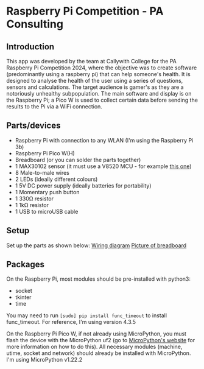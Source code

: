 # Raspberry Pi Competition - PA Consulting
## Introduction
This app was developed by the team at Callywith College for the PA Raspberry Pi Competition 2024, where the objective was to create software (predominantly using a raspberry pi) that can help someone's health. It is designed to analyse the health of the user using a series of questions, sensors and calculations. The target audience is gamer's as they are a notoriously unhealthy subpopulation. The main software and display is on the Raspberry Pi; a Pico W is used to collect certain data before sending the results to the Pi via a WiFi connection.

## Parts/devices
+ Raspberry Pi with connection to any WLAN (I'm using the Raspberry Pi 3b)
+ Raspberry Pi Pico W(H)
+ Breadboard (or you can solder the parts together)
+ 1 MAX30102 sensor (it must use a V8520 MCU - for example [this one](https://www.dfrobot.com/product-2529.html))
+ 8 Male-to-male wires
+ 2 LEDs (ideally different colours)
+ 1 5V DC power supply (ideally batteries for portability)
+ 1 Momentary push button
+ 1 330&Omega; resistor
+ 1 1k&Omega; resistor
+ 1 USB to microUSB cable

## Setup
Set up the parts as shown below:
[Wiring diagram](diagram.png) [Picture of breadboard](image.png)

## Packages
On the Raspberry Pi, most modules should be pre-installed with python3:
+ socket
+ tkinter
+ time

You may need to run `[sudo] pip install func_timeout` to install func_timeout. For reference, I'm using version 4.3.5

On the Raspberry Pi Pico W, if not already using MicroPython, you must flash the device with the MicroPython uf2 (go to [MicroPython's website](https://micropython.org/download/RPI_PICO_W/) for more information on how to do this). All necessary modules (machine, utime, socket and network) should already be installed with MicroPython. I'm using MicroPython v1.22.2
